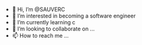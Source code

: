 - 👋 Hi, I’m @SAUVERC
- 👀 I’m interested in becoming a software engineer
- 🌱 I’m currently learning c
- 💞️ I’m looking to collaborate on ...
- 📫 How to reach me ...

<!---
SAUVERC/SAUVERC is a ✨ special ✨ repository because its `README.md` (this file) appears on your GitHub profile.
You can click the Preview link to take a look at your changes.
--->
